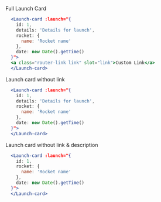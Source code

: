 Full Launch Card

```jsx
  <Launch-card :launch="{
    id: 1,
    details: 'Details for launch',
    rocket: {
      name: 'Rocket name'
    },
    date: new Date().getTime()
  }">
  <a class="router-link link" slot="link">Custom Link</a>
  </Launch-card>
```

Launch card without link

```jsx
  <Launch-card :launch="{
    id: 1,
    details: 'Details for launch',
    rocket: {
      name: 'Rocket name'
    },
    date: new Date().getTime()
  }">
  </Launch-card>
```

Launch card without link & description

```jsx
  <Launch-card :launch="{
    id: 1,
    rocket: {
      name: 'Rocket name'
    },
    date: new Date().getTime()
  }">
  </Launch-card>
```